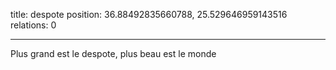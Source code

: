 title: despote
position: 36.88492835660788, 25.529646959143516
relations: 0

---


Plus grand est le despote, plus beau est le monde